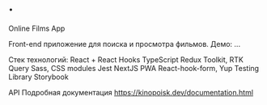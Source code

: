 # .
 Online Films App

Front-end приложение для поиска и просмотра фильмов. Демо: ...

Стек технологий:
React + React Hooks
TypeScript
Redux Toolkit, RTK Query
Sass, CSS modules
Jest
NextJS
PWA
React-hook-form, Yup
Testing Library
Storybook

API
Подробная документация https://kinopoisk.dev/documentation.html
